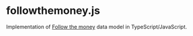 # followthemoney.js

Implementation of [Follow the money](https://github.com/opensanctions/followthemoney)
data model in TypeScript/JavaScript.
